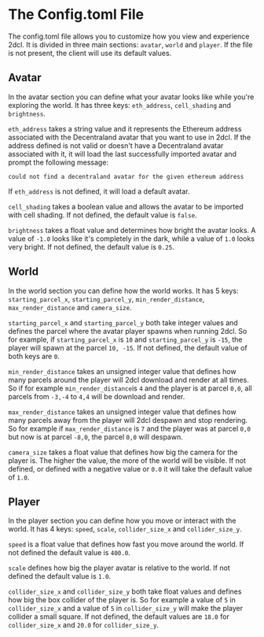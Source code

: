 # The Config.toml File

The config.toml file allows you to customize how you view and experience 2dcl.
It is divided in three main sections: `avatar`, `world` and `player`.
If the file is not present, the client will use its default values.

## Avatar

In the avatar section you can define what your avatar looks like while you're exploring the world.
It has three keys: `eth_address`, `cell_shading` and `brightness`.

`eth_address` takes a string value and it represents the Ethereum address associated with the Decentraland avatar that you want to use in 2dcl. If the address defined is not valid or doesn't have a Decentraland avatar associated with it, it will load the last successfully imported avatar and prompt the following message:

```
could not find a decentraland avatar for the given ethereum address
```

If `eth_address` is not defined, it will load a default avatar.

`cell_shading` takes a boolean value and allows the avatar to be imported with cell shading. If not defined, the default value is `false`.

`brightness` takes a float value and determines how bright the avatar looks. A value of `-1.0` looks like it's completely in the dark, while a value of `1.0` looks very bright. If not defined, the default value is `0.25`.

## World

In the world section you can define how the world works. It has 5 keys: `starting_parcel_x`, `starting_parcel_y`, `min_render_distance`, `max_render_distance` and `camera_size`.

`starting_parcel_x` and `starting_parcel_y` both take integer values and defines the parcel where the avatar player spawns when running 2dcl. So for example, if `starting_parcel_x` is `10` and `starting_parcel_y` is `-15`, the player will spawn at the parcel `10, -15`. If not defined, the default value of both keys are `0`.

`min_render_distance` takes an unsigned integer value that defines how many parcels around the player will 2dcl download and render at all times. So if for example `min_render_distance`is `4` and the player is at parcel `0,0`, all parcels from `-3,-4` to `4,4` will be download and render.

`max_render_distance` takes an unsigned integer value that defines how many parcels away from the player will 2dcl despawn and stop rendering. So for example if `max_render_distance` is `7` and the player was at parcel `0,0` but now is at parcel `-8,0`, the parcel `0,0` will despawn.

`camera_size` takes a float value that defines how big the camera for the player is. The higher the value, the more of the world will be visible. If not defined, or defined with a negative value or `0.0` it will take the default value of `1.0`.

## Player

In the player section you can define how you move or interact with the world. It has 4 keys: `speed`, `scale`, `collider_size_x` and `collider_size_y`.

`speed` is a float value that defines how fast you move around the world. If not defined the default value is `400.0`.

`scale` defines how big the player avatar is relative to the world. If not defined the default value is `1.0`.

`collider_size_x` and `collider_size_y` both take float values and defines how big the box collider of the player is. So for example a value of `5` in `collider_size_x` and a value of `5` in `collider_size_y` will make the player collider a small square. If not defined, the default values are `18.0` for `collider_size_x` and `20.0` for `collider_size_y`.


